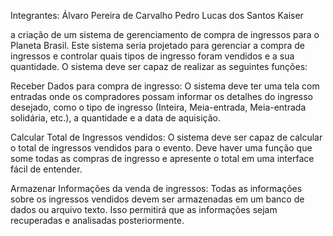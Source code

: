 Integrantes: Álvaro Pereira de Carvalho
Pedro Lucas dos Santos Kaiser

a criação de um sistema de gerenciamento de compra de ingressos para o Planeta Brasil. Este sistema seria projetado para gerenciar a compra de ingressos e controlar quais tipos de ingresso foram vendidos e a sua quantidade. O sistema deve ser capaz de realizar as seguintes funções:

Receber Dados para compra de ingresso: O sistema deve ter uma tela com entradas onde os compradores possam informar os detalhes do ingresso desejado, como o tipo de ingresso (Inteira, Meia-entrada, Meia-entrada solidária, etc.), a quantidade e a data de aquisição.

Calcular Total de Ingressos vendidos: O sistema deve ser capaz de calcular o total de ingressos vendidos para o evento. Deve haver uma função que some todas as compras de ingresso e apresente o total em uma interface fácil de entender.

Armazenar Informações da venda de ingressos: Todas as informações sobre os ingressos vendidos devem ser armazenadas em um banco de dados ou arquivo texto. Isso permitirá que as informações sejam recuperadas e analisadas posteriormente.

